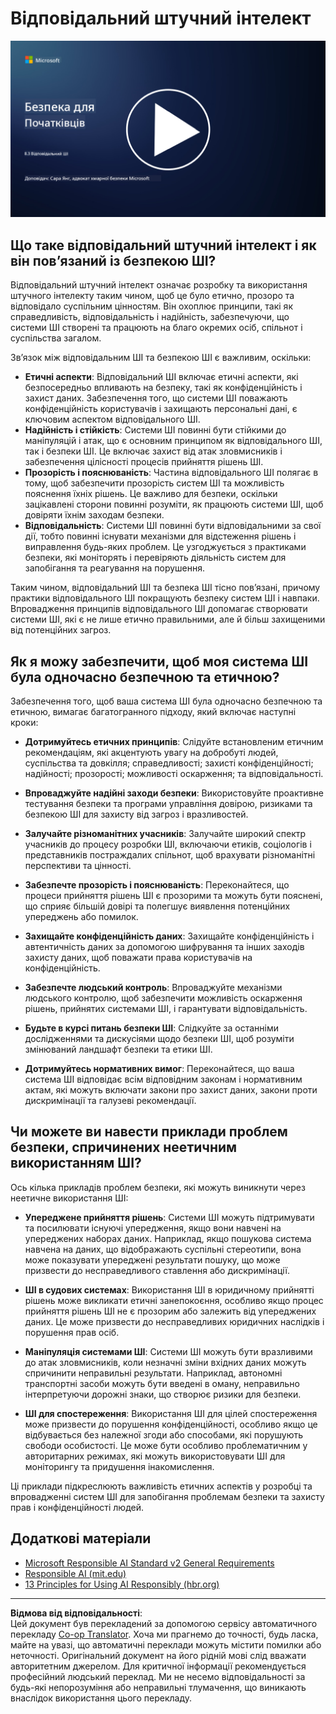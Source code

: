 <!--
CO_OP_TRANSLATOR_METADATA:
{
  "original_hash": "5e9775ee91bde7d44577891d5f11c4c5",
  "translation_date": "2025-09-03T20:49:26+00:00",
  "source_file": "8.3 Responsible AI.md",
  "language_code": "uk"
}
-->
# Відповідальний штучний інтелект

[![Дивитися відео](../../translated_images/8-3_placeholder.9a5623e020ef9751bfd82c06e3014edc976e2b2dc6ac5836571e63873a3c28b4.uk.png)](https://learn-video.azurefd.net/vod/player?id=b7517901-8f81-4475-b586-385a361c51e8)

## Що таке відповідальний штучний інтелект і як він пов’язаний із безпекою ШІ?

Відповідальний штучний інтелект означає розробку та використання штучного інтелекту таким чином, щоб це було етично, прозоро та відповідало суспільним цінностям. Він охоплює принципи, такі як справедливість, відповідальність і надійність, забезпечуючи, що системи ШІ створені та працюють на благо окремих осіб, спільнот і суспільства загалом.

Зв’язок між відповідальним ШІ та безпекою ШІ є важливим, оскільки:

-   **Етичні аспекти**: Відповідальний ШІ включає етичні аспекти, які безпосередньо впливають на безпеку, такі як конфіденційність і захист даних. Забезпечення того, що системи ШІ поважають конфіденційність користувачів і захищають персональні дані, є ключовим аспектом відповідального ШІ.
-   **Надійність і стійкість**: Системи ШІ повинні бути стійкими до маніпуляцій і атак, що є основним принципом як відповідального ШІ, так і безпеки ШІ. Це включає захист від атак зловмисників і забезпечення цілісності процесів прийняття рішень ШІ.
-   **Прозорість і пояснюваність**: Частина відповідального ШІ полягає в тому, щоб забезпечити прозорість систем ШІ та можливість пояснення їхніх рішень. Це важливо для безпеки, оскільки зацікавлені сторони повинні розуміти, як працюють системи ШІ, щоб довіряти їхнім заходам безпеки.
-   **Відповідальність**: Системи ШІ повинні бути відповідальними за свої дії, тобто повинні існувати механізми для відстеження рішень і виправлення будь-яких проблем. Це узгоджується з практиками безпеки, які моніторять і перевіряють діяльність систем для запобігання та реагування на порушення.

Таким чином, відповідальний ШІ та безпека ШІ тісно пов’язані, причому практики відповідального ШІ покращують безпеку систем ШІ і навпаки. Впровадження принципів відповідального ШІ допомагає створювати системи ШІ, які є не лише етично правильними, але й більш захищеними від потенційних загроз.

## Як я можу забезпечити, щоб моя система ШІ була одночасно безпечною та етичною?

Забезпечення того, щоб ваша система ШІ була одночасно безпечною та етичною, вимагає багатогранного підходу, який включає наступні кроки:

- **Дотримуйтесь етичних принципів**: Слідуйте встановленим етичним рекомендаціям, які акцентують увагу на добробуті людей, суспільства та довкілля; справедливості; захисті конфіденційності; надійності; прозорості; можливості оскарження; та відповідальності.

- **Впроваджуйте надійні заходи безпеки**: Використовуйте проактивне тестування безпеки та програми управління довірою, ризиками та безпекою ШІ для захисту від загроз і вразливостей.

- **Залучайте різноманітних учасників**: Залучайте широкий спектр учасників до процесу розробки ШІ, включаючи етиків, соціологів і представників постраждалих спільнот, щоб врахувати різноманітні перспективи та цінності.

- **Забезпечте прозорість і пояснюваність**: Переконайтеся, що процеси прийняття рішень ШІ є прозорими та можуть бути пояснені, що сприяє більшій довірі та полегшує виявлення потенційних упереджень або помилок.

- **Захищайте конфіденційність даних**: Захищайте конфіденційність і автентичність даних за допомогою шифрування та інших заходів захисту даних, щоб поважати права користувачів на конфіденційність.

- **Забезпечте людський контроль**: Впроваджуйте механізми людського контролю, щоб забезпечити можливість оскарження рішень, прийнятих системами ШІ, і гарантувати відповідальність.

- **Будьте в курсі питань безпеки ШІ**: Слідкуйте за останніми дослідженнями та дискусіями щодо безпеки ШІ, щоб розуміти змінюваний ландшафт безпеки та етики ШІ.

- **Дотримуйтесь нормативних вимог**: Переконайтеся, що ваша система ШІ відповідає всім відповідним законам і нормативним актам, які можуть включати закони про захист даних, закони проти дискримінації та галузеві рекомендації.

## Чи можете ви навести приклади проблем безпеки, спричинених неетичним використанням ШІ?

Ось кілька прикладів проблем безпеки, які можуть виникнути через неетичне використання ШІ:

- **Упереджене прийняття рішень**: Системи ШІ можуть підтримувати та посилювати існуючі упередження, якщо вони навчені на упереджених наборах даних. Наприклад, якщо пошукова система навчена на даних, що відображають суспільні стереотипи, вона може показувати упереджені результати пошуку, що може призвести до несправедливого ставлення або дискримінації.

- **ШІ в судових системах**: Використання ШІ в юридичному прийнятті рішень може викликати етичні занепокоєння, особливо якщо процес прийняття рішень ШІ не є прозорим або залежить від упереджених даних. Це може призвести до несправедливих юридичних наслідків і порушення прав осіб.

- **Маніпуляція системами ШІ**: Системи ШІ можуть бути вразливими до атак зловмисників, коли незначні зміни вхідних даних можуть спричинити неправильні результати. Наприклад, автономні транспортні засоби можуть бути введені в оману, неправильно інтерпретуючи дорожні знаки, що створює ризики для безпеки.

- **ШІ для спостереження**: Використання ШІ для цілей спостереження може призвести до порушення конфіденційності, особливо якщо це відбувається без належної згоди або способами, які порушують свободи особистості. Це може бути особливо проблематичним у авторитарних режимах, які можуть використовувати ШІ для моніторингу та придушення інакомислення.

Ці приклади підкреслюють важливість етичних аспектів у розробці та впровадженні систем ШІ для запобігання проблемам безпеки та захисту прав і конфіденційності людей.

## Додаткові матеріали

 - [Microsoft Responsible AI Standard v2 General Requirements](https://query.prod.cms.rt.microsoft.com/cms/api/am/binary/RE5cmFl?culture=en-us&country=us&WT.mc_id=academic-96948-sayoung)
 - [Responsible AI (mit.edu)](https://sloanreview.mit.edu/big-ideas/responsible-ai/)
 - [13 Principles for Using AI Responsibly (hbr.org)](https://hbr.org/2023/06/13-principles-for-using-ai-responsibly)

---

**Відмова від відповідальності**:  
Цей документ був перекладений за допомогою сервісу автоматичного перекладу [Co-op Translator](https://github.com/Azure/co-op-translator). Хоча ми прагнемо до точності, будь ласка, майте на увазі, що автоматичні переклади можуть містити помилки або неточності. Оригінальний документ на його рідній мові слід вважати авторитетним джерелом. Для критичної інформації рекомендується професійний людський переклад. Ми не несемо відповідальності за будь-які непорозуміння або неправильні тлумачення, що виникають внаслідок використання цього перекладу.